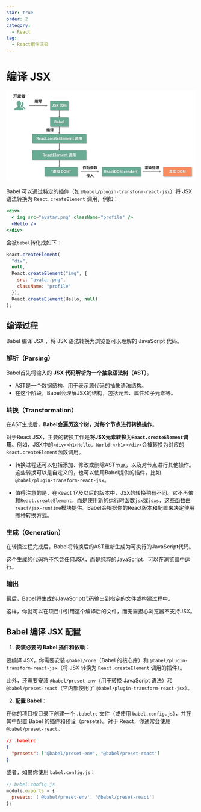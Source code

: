 ```yaml
---
star: true
order: 2
category:
  - React
tag:
  - React组件渲染
---
```






# **编译 JSX**

![image-20240410143142963](../../images/image-20240410143142963.png)



Babel 可以通过特定的插件（如 `@babel/plugin-transform-react-jsx`）将 JSX 语法转换为 `React.createElement` 调用，例如：

```jsx
<div>
  < img src="avatar.png" className="profile" />
  <Hello />
</div>
```

会被`bebel`转化成如下：

```jsx
React.createElement(
  "div",
  null,
  React.createElement("img", {
    src: "avatar.png",
    className: "profile"
  }),
  React.createElement(Hello, null)
);
```



## 编译过程

Babel 编译 JSX ，将 JSX 语法转换为浏览器可以理解的 JavaScript 代码。

### **解析（Parsing）**

Babel首先将输入的 **JSX 代码解析为一个抽象语法树（AST）**。

* AST是一个数据结构，用于表示源代码的抽象语法结构。
* 在这个阶段，Babel会理解JSX的结构，包括元素、属性和子元素等。

### **转换（Transformation）**

在AST生成后，**Babel会遍历这个树，对每个节点进行转换操作**。

对于React JSX，主要的转换工作是**将JSX元素转换为`React.createElement`调用**。例如，JSX中的`<div><h1>Hello, World!</h1></div>`会被转换为对应的`React.createElement`函数调用。

* 转换过程还可以包括添加、修改或删除AST节点，以及对节点进行其他操作。这些转换可以是自定义的，也可以使用Babel提供的插件，比如`@babel/plugin-transform-react-jsx`。

* 值得注意的是，在React 17及以后的版本中，JSX的转换稍有不同。它不再依赖`React.createElement`，而是使用新的运行时函数`jsx`或`jsxs`，这些函数由`react/jsx-runtime`模块提供。Babel会根据你的React版本和配置来决定使用哪种转换方式。

### **生成（Generation）**

在转换过程完成后，Babel将转换后的AST重新生成为可执行的JavaScript代码。

这个生成的代码将不包含任何JSX，而是纯粹的JavaScript，可以在浏览器中运行。

### **输出**

最后，Babel将生成的JavaScript代码输出到指定的文件或构建过程中。

这样，你就可以在项目中引用这个编译后的文件，而无需担心浏览器不支持JSX。



## **Babel 编译 JSX 配置**

1. **安装必要的 Babel 插件和依赖**：

要编译 JSX，你需要安装 `@babel/core`（Babel 的核心库）和 `@babel/plugin-transform-react-jsx`（将 JSX 转换为 `React.createElement` 调用的插件）。

此外，还需要安装 `@babel/preset-env`（用于转换 JavaScript 语法）和 `@babel/preset-react`（它内部使用了 `@babel/plugin-transform-react-jsx`）。

2. **配置 Babel**：

在你的项目根目录下创建一个 `.babelrc` 文件（或使用 `babel.config.js`），并在其中配置 Babel 的插件和预设（presets）。对于 React，你通常会使用 `@babel/preset-react`。

```json
// .babelrc  
{  
  "presets": ["@babel/preset-env", "@babel/preset-react"]  
}
```

或者，如果你使用 `babel.config.js`：

```javascript
// babel.config.js  
module.exports = {  
  presets: ['@babel/preset-env', '@babel/preset-react']  
};
```

